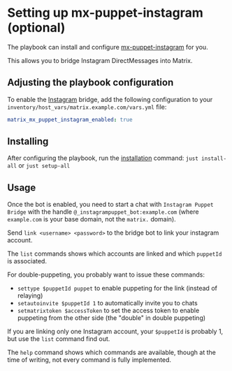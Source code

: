 # Setting up mx-puppet-instagram (optional)

The playbook can install and configure
[mx-puppet-instagram](https://github.com/Sorunome/mx-puppet-instagram) for you.

This allows you to bridge Instagram DirectMessages into Matrix.

## Adjusting the playbook configuration

To enable the [Instagram](https://www.instagram.com/) bridge, add the following configuration to your `inventory/host_vars/matrix.example.com/vars.yml` file:

```yaml
matrix_mx_puppet_instagram_enabled: true
```

## Installing

After configuring the playbook, run the [installation](installing.md) command: `just install-all` or `just setup-all`

## Usage

Once the bot is enabled, you need to start a chat with `Instagram Puppet Bridge` with
the handle `@_instagrampuppet_bot:example.com` (where `example.com` is your base
domain, not the `matrix.` domain).

Send `link <username> <password>` to the bridge bot to link your instagram account.

The `list` commands shows which accounts are linked and which `puppetId` is associated.

For double-puppeting, you probably want to issue these commands:

- `settype $puppetId puppet` to enable puppeting for the link (instead of relaying)
- `setautoinvite $puppetId 1` to automatically invite you to chats
- `setmatrixtoken $accessToken` to set the access token to enable puppeting from the other side (the "double" in double puppeting)

If you are linking only one Instagram account, your `$puppetId` is probably 1, but use the `list` command find out.

The `help` command shows which commands are available, though at the time of writing, not every command is fully implemented.
